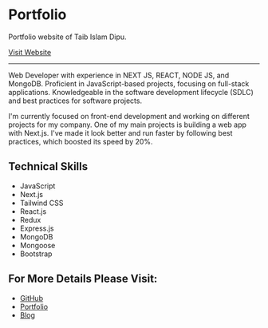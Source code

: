 # Portfolio

Portfolio website of Taib Islam Dipu.

[Visit Website](https://taibislamdipu.vercel.app)

---

Web Developer with experience in NEXT JS, REACT, NODE JS, and MongoDB. Proficient in JavaScript-based projects, focusing on full-stack applications. Knowledgeable in the software development lifecycle (SDLC) and best practices for software projects.

I'm currently focused on front-end development and working on different projects for my company. One of my main projects is building a web app with Next.js. I've made it look better and run faster by following best practices, which boosted its speed by 20%.

## Technical Skills

- JavaScript
- Next.js
- Tailwind CSS
- React.js
- Redux
- Express.js
- MongoDB
- Mongoose
- Bootstrap

## For More Details Please Visit:

- [GitHub](https://github.com/taibislamdipu)
- [Portfolio](https://taibislamdipu.netlify.app)
- [Blog](https://medium.com/@taibislamdipu)
